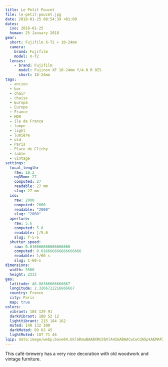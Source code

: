 ```yaml
---
title: Le Petit Poucet
file: le-petit-poucet.jpg
date: 2018-01-25 08:54:39 +01:00
dates:
  iso: 2018-01-25
  human: 25 January 2018
gear:
  short: Fujifilm X-T2 + 10-24mm
  camera:
    brand: Fujifilm
    model: X-T2
  lenses:
    - brand: Fujifilm
      model: Fujinon XF 10-24mm f/4.0 R OIS
      short: 10-24mm
tags:
  - ancien
  - bar
  - chair
  - chaise
  - Europa
  - Europe
  - France
  - HDR
  - Ile de France
  - lampe
  - light
  - lumière
  - old
  - Paris
  - Place de Clichy
  - table
  - vintage
settings:
  focal_length:
    raw: 18.2
    eq35mm: 27
    computed: 27
    readable: 27 mm
    slug: 27-mm
  iso:
    raw: 2000
    computed: 2000
    readable: "2000"
    slug: "2000"
  aperture:
    raw: 5.6
    computed: 5.6
    readable: ƒ/5.6
    slug: f-5-6
  shutter_speed:
    raw: 0.016666666666666666
    computed: 0.016666666666666666
    readable: 1/60 s
    slug: 1-60-s
dimensions:
  width: 3500
  height: 2333
geo:
  latitude: 48.88366666666667
  longitude: 2.3266722216666667
  country: France
  city: Paris
  map: true
colors:
  vibrant: 184 129 91
  darkVibrant: 100 52 12
  lightVibrant: 215 184 162
  muted: 148 132 100
  darkMuted: 89 63 45
  lightMuted: 107 71 46
lqip: data:image/webp;base64,UklGRmwBAABXRUJQVlA4IGABAACwCwCdASpkAEMAP2mou1iztzOqMljMQuAtCWMAy6yPZqhH+ZBuY4DKbcotM3DMOGbwssrVwVDICOp+kYxn/5PA5p27Fax8NhaQmMUlDyhPr/6lR6GUgJ2DdQeYeC1QhetqNx1CWOAA/eltAYmlkJrjEqBe2odkGqeYim0wld3iDssWeJZtUv1jR4cVI6m9OlB8yYTNe0SpVcaTrCIufx2ePeVQ9xsMi02Fe8kTZVlyNNl1Wrk+VS4LNjeA54dephDOeb0PAMjZpa37BEr8ixOy30zmJ7v71DrAzRb3sVDIYshw9B61yAXYme4fiWDYB0Kn4eL2Hc6aokR9GRhUlTBMhe3i/PfWDQd7nMpmqFXR6WsDBCV23YyyDT2k7/mROhNM92w7wMciOTD6GGVIVdZFqi2QjsASWPZa0TT2ojGIv4uMuMwcUzCX4NnZiBq28t0poZ9Q97WFCxAAdABVYAAA
---
```


This café-brewery has a very nice decoration with old woodwork and vintage furniture.
